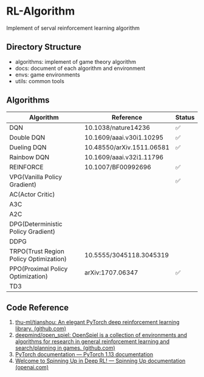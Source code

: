 # RL-Algorithm
Implement of serval reinforcement learning algorithm

## Directory Structure

- algorithms: implement of game theory algorithm
- docs: document of each algorithm and environment
- envs: game environments
- utils: common tools

## Algorithms



| Algorithm                              | Reference                 | Status             |
| -------------------------------------- | ------------------------- | ------------------ |
| DQN                                    | 10.1038/nature14236       | :white_check_mark: |
| Double DQN                             | 10.1609/aaai.v30i1.10295  | :white_check_mark: |
| Dueling DQN                            | 10.48550/arXiv.1511.06581 | :white_check_mark: |
| Rainbow DQN                            | 10.1609/aaai.v32i1.11796  |                    |
| REINFORCE                              | 10.1007/BF00992696        | :white_check_mark: |
| VPG(Vanilla Policy Gradient)           |                           | :white_check_mark: |
| AC(Actor Critic)                       |                           |                    |
| A3C                                    |                           |                    |
| A2C                                    |                           |                    |
| DPG(Deterministic Policy Gradient)     |                           |                    |
| DDPG                                   |                           |                    |
| TRPO(Trust Region Policy Optimization) | 10.5555/3045118.3045319   |                    |
| PPO(Proximal Policy Optimization)      | arXiv:1707.06347          | :white_check_mark: |
| TD3                                    |                           |                    |

## Code Reference

1. [thu-ml/tianshou: An elegant PyTorch deep reinforcement learning library. (github.com)](https://github.com/thu-ml/tianshou)
2. [deepmind/open_spiel: OpenSpiel is a collection of environments and algorithms for research in general reinforcement learning and search/planning in games. (github.com)](https://github.com/deepmind/open_spiel)
3. [PyTorch documentation — PyTorch 1.13 documentation](https://pytorch.org/docs/stable/index.html)
4. [Welcome to Spinning Up in Deep RL! — Spinning Up documentation (openai.com)](https://spinningup.openai.com/en/latest/)
